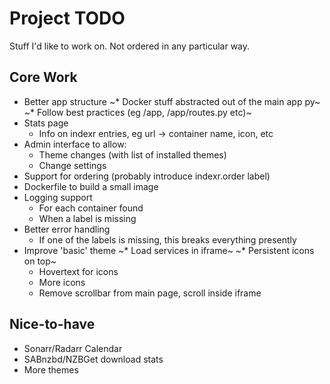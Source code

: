 # Project TODO

Stuff I'd like to work on. Not ordered in any particular way.

## Core Work

- Better app structure
  ~* Docker stuff abstracted out of the main app py~
  ~* Follow best practices (eg /app, /app/routes.py etc)~
- Stats page
  * Info on indexr entries, eg url -> container name, icon, etc
- Admin interface to allow:
  * Theme changes (with list of installed themes)
  * Change settings
- Support for ordering (probably introduce indexr.order label)
- Dockerfile to build a small image
- Logging support
  * For each container found
  * When a label is missing
- Better error handling
  * If one of the labels is missing, this breaks everything presently
- Improve 'basic' theme
  ~* Load services in iframe~
  ~* Persistent icons on top~
  * Hovertext for icons
  * More icons
  * Remove scrollbar from main page, scroll inside iframe

## Nice-to-have

- Sonarr/Radarr Calendar
- SABnzbd/NZBGet download stats
- More themes
